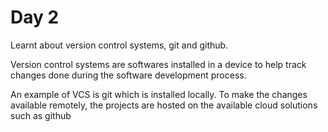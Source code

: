 # Day 2

Learnt about version control systems, git and github.

Version control systems are softwares installed in a device to help track changes done during the software development process.

An example of VCS is git which is installed locally. To make the changes available remotely, the projects are hosted on the available cloud solutions such as github
